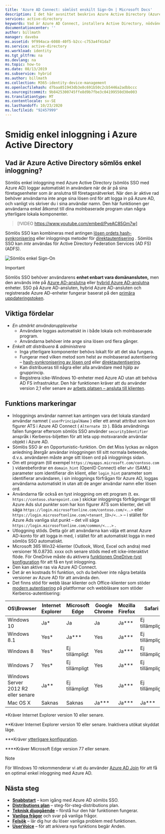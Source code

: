 ```yaml
---
title: 'Azure AD Connect: sömlöst enskilt Sign-On | Microsoft Docs'
description: I det här avsnittet beskrivs Azure Active Directory (Azure AD) sömlöst Sign-On och hur du kan tillhandahålla verklig enkel inloggning för användare av företags skriv bord i företags nätverket.
services: active-directory
keywords: Vad är Azure AD Connect, installera Active Directory, nödvändiga komponenter för Azure AD, SSO, enkel inloggning
documentationcenter: ''
author: billmath
manager: daveba
ms.assetid: 9f994aca-6088-40f5-b2cc-c753a4f41da7
ms.service: active-directory
ms.workload: identity
ms.tgt_pltfrm: na
ms.devlang: na
ms.topic: how-to
ms.date: 08/13/2019
ms.subservice: hybrid
ms.author: billmath
ms.collection: M365-identity-device-management
ms.openlocfilehash: d7baa851943db3e8c691b50c2cb5446a2adbbccc
ms.sourcegitcommit: 9b8425300745ffe8d9b7fbe3c04199550d30e003
ms.translationtype: MT
ms.contentlocale: sv-SE
ms.lasthandoff: 10/23/2020
ms.locfileid: "92457999"
---
```

# <a name="azure-active-directory-seamless-single-sign-on"></a>Smidig enkel inloggning i Azure Active Directory

## <a name="what-is-azure-active-directory-seamless-single-sign-on"></a>Vad är Azure Active Directory sömlös enkel inloggning?

Sömlös enkel inloggning med Azure Active Directory (sömlös SSO med Azure AD) loggar automatiskt in användare när de är på sina företagsenheter som är anslutna till företagsnätverket. När den är aktive rad behöver användarna inte ange sina lösen ord för att logga in på Azure AD, och vanligt vis skriver du i sina användar namn. Den här funktionen ger användarna enkel åtkomst till dina molnbaserade program utan några ytterligare lokala komponenter.

>[!VIDEO https://www.youtube.com/embed/PyeAC85Gm7w]

Sömlös SSO kan kombineras med antingen [lösen ordets hash-synkronisering](how-to-connect-password-hash-synchronization.md) eller inloggnings metoder för [direktautentisering](how-to-connect-pta.md) . Sömlös SSO kan _inte_ användas för Active Directory Federation Services (AD FS) (ADFS).

![Sömlös enkel Sign-On](./media/how-to-connect-sso/sso1.png)

>[!IMPORTANT]
>Sömlös SSO behöver användarens **enhet enbart vara domänansluten,** men den används inte på [Azure AD-anslutna](../devices/concept-azure-ad-join.md) eller [hybrid Azure AD-anslutna](../devices/concept-azure-ad-join-hybrid.md) enheter. SSO på Azure AD-ansluten, hybrid Azure AD-ansluten och registrerade Azure AD-enheter fungerar baserat på den [primära uppdateringstoken](../devices/concept-primary-refresh-token.md).

## <a name="key-benefits"></a>Viktiga fördelar

- *En utmärkt användarupplevelse*
  - Användare loggas automatiskt in i både lokala och molnbaserade program.
  - Användarna behöver inte ange sina lösen ord flera gånger.
- *Enkelt att distribuera & administrera*
  - Inga ytterligare komponenter behövs lokalt för att det ska fungera.
  - Fungerar med vilken metod som helst av molnbaserad autentisering – [hash-synkronisering av lösen ord](how-to-connect-password-hash-synchronization.md) eller [direktautentisering](how-to-connect-pta.md).
  - Kan distribueras till några eller alla användare med hjälp av grupprincip.
  - Registrera icke-Windows 10-enheter med Azure AD utan att behöva AD FS infrastruktur. Den här funktionen kräver att du använder version 2,1 eller senare av [arbets platsen – ansluta till klienten](https://www.microsoft.com/download/details.aspx?id=53554).

## <a name="feature-highlights"></a>Funktions markeringar

- Inloggnings användar namnet kan antingen vara det lokala standard användar namnet ( `userPrincipalName` ) eller ett annat attribut som kon figurer ATS i Azure AD Connect ( `Alternate ID` ). Båda användnings fallen fungerar eftersom sömlös SSO använder `securityIdentifier` anspråk i Kerberos-biljetten för att leta upp motsvarande användar objekt i Azure AD.
- Sömlös SSO är en Opportunistic-funktion. Om det Miss lyckas av någon anledning återgår användar inloggningen till sitt normala beteende, d.v.s. användaren måste ange sitt lösen ord på inloggnings sidan.
- Om ett program (till exempel  `https://myapps.microsoft.com/contoso.com` ) vidarebefordrar en `domain_hint` (OpenID Connect) eller `whr` (SAML) parameter som identifierar din klient, eller `login_hint` parameter som identifierar användaren, i sin inloggnings förfrågan för Azure AD, loggas användarna automatiskt in utan att de anger användar namn eller lösen ord.
- Användarna får också en tyst inloggning om ett program (t. ex. `https://contoso.sharepoint.com` ) skickar inloggnings förfrågningar till Azure Ads slut punkter som har kon figurer ATS som klienter, det vill säga `https://login.microsoftonline.com/contoso.com/<..>` eller `https://login.microsoftonline.com/<tenant_ID>/<..>` – i stället för Azure Ads vanliga slut punkt – det vill säga `https://login.microsoftonline.com/common/<...>` .
- Utloggning stöds. Detta gör att användarna kan välja ett annat Azure AD-konto för att logga in med, i stället för att automatiskt logga in med sömlös SSO automatiskt.
- Microsoft 365 Win32-klienter (Outlook, Word, Excel och andra) med versioner 16.0.8730. xxxx och senare stöds med ett icke-interaktivt flöde. För OneDrive måste du aktivera [funktionen OneDrive-tyst konfiguration](https://techcommunity.microsoft.com/t5/Microsoft-OneDrive-Blog/Previews-for-Silent-Sync-Account-Configuration-and-Bandwidth/ba-p/120894) för att få en tyst inloggning.
- Den kan aktive ras via Azure AD Connect.
- Det är en kostnads fri funktion, och du behöver inte några betalda versioner av Azure AD för att använda den.
- Det finns stöd för webb läsar klienter och Office-klienter som stöder [modern autentisering](/office365/enterprise/modern-auth-for-office-2013-and-2016) på plattformar och webbläsare som stöder Kerberos-autentisering:

| OS\Browser |Internet Explorer|Microsoft Edge|Google Chrome|Mozilla Firefox|Safari|
| --- | --- |--- | --- | --- | -- 
|Windows 10|Ja\*|Ja|Ja|Ja\*\*\*|Ej tillämpligt
|Windows 8.1|Yes\*|Ja\*\*\*|Yes|Ja\*\*\*|Ej tillämpligt
|Windows 8|Yes\*|Ej tillämpligt|Yes|Ja\*\*\*|Ej tillämpligt
|Windows 7|Yes\*|Ej tillämpligt|Yes|Ja\*\*\*|Ej tillämpligt
|Windows Server 2012 R2 eller senare|Ja\*\*|Ej tillämpligt|Yes|Ja\*\*\*|Ej tillämpligt
|Mac OS X|Saknas|Saknas|Ja\*\*\*|Ja\*\*\*|Ja\*\*\*


\*Kräver Internet Explorer version 10 eller senare.

\*\*Kräver Internet Explorer version 10 eller senare. Inaktivera utökat skyddat läge.

\*\*\*Kräver [ytterligare konfiguration](how-to-connect-sso-quick-start.md#browser-considerations).

\*\*\*\*Kräver Microsoft Edge version 77 eller senare.

>[!NOTE]
>För Windows 10 rekommenderar vi att du använder [Azure AD Join](../devices/concept-azure-ad-join.md) för att få en optimal enkel inloggning med Azure AD.

## <a name="next-steps"></a>Nästa steg

- [**Snabbstart**](how-to-connect-sso-quick-start.md) – kom igång med Azure AD sömlös SSO.
- [**Distributions plan**](https://aka.ms/deploymentplans/sso) – steg-för-steg-distributions plan.
- [**Teknisk djupgående**](how-to-connect-sso-how-it-works.md) – förstå hur den här funktionen fungerar.
- [**Vanliga frågor**](how-to-connect-sso-faq.md) och svar på vanliga frågor.
- [**Felsök**](tshoot-connect-sso.md) – lär dig hur du löser vanliga problem med funktionen.
- [**UserVoice**](https://feedback.azure.com/forums/169401-azure-active-directory/category/160611-directory-synchronization-aad-connect) – för att arkivera nya funktions begär Anden.